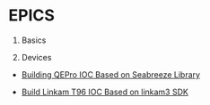 EPICS
==

1. Basics

2. Devices

- [Building QEPro IOC Based on Seabreeze Library](device/qepro-ioc-seabreeze-ess.md)

- [Build Linkam T96 IOC Based on linkam3 SDK](device/linkam-t96-ioc-linkam3-sdk.md)